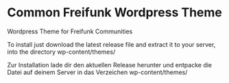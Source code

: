 Common Freifunk Wordpress Theme
===============================

Wordpress Theme for Freifunk Communities

To install just download the latest release file and extract it to your server, into the directory wp-content/themes/

Zur Installation lade dir den aktuellen Release herunter und entpacke die Datei auf deinem Server in das Verzeichen wp-content/themes/
